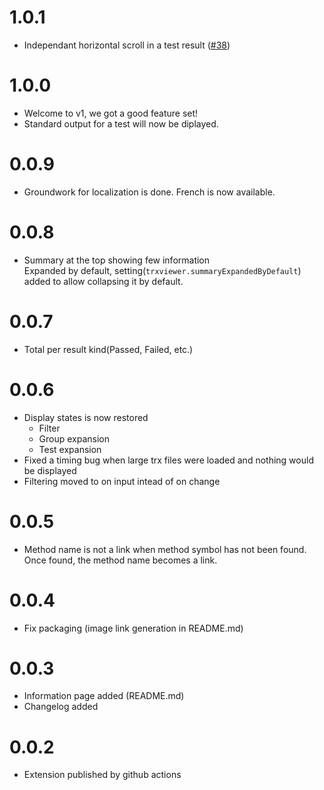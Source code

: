 # 1.0.1
- Independant horizontal scroll in a test result ([#38](https://github.com/scabana/trxviewer/issues/38))

# 1.0.0
- Welcome to v1, we got a good feature set!
- Standard output for a test will now be diplayed.

# 0.0.9
- Groundwork for localization is done. French is now available.

# 0.0.8
- Summary at the top showing few information
  <br>
  Expanded by default, setting(`trxviewer.summaryExpandedByDefault`) added to allow collapsing it by default.

# 0.0.7
- Total per result kind(Passed, Failed, etc.)

# 0.0.6
- Display states is now restored
  -  Filter
  -  Group expansion
  -  Test expansion
- Fixed a timing bug when large trx files were loaded and nothing would be displayed
- Filtering moved to on input intead of on change

# 0.0.5
- Method name is not a link when method symbol has not been found. Once found, the method name becomes a link.

# 0.0.4
- Fix packaging (image link generation in README.md)

# 0.0.3
- Information page added (README.md)
- Changelog added

# 0.0.2
- Extension published by github actions
